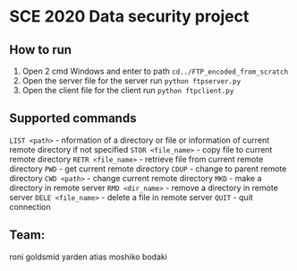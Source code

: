 # SCE 2020 Data security project

## How to run

1. Open 2 cmd Windows and enter to path `cd../FTP_encoded_from_scratch`
2. Open the server file for the server run `python ftpserver.py`
3. Open the client file for the client run `python ftpclient.py`


## Supported commands

`LIST <path>` - nformation of a directory or file or information of current remote directory if not specified
`STOR <file_name>` - copy file to current remote directory 
`RETR <file_name>` - retrieve file from current remote directory
`PWD` - get current remote directory
`CDUP` - change to parent remote directory
`CWD <path>` - change current remote directory
`MKD` - make a directory in remote server
`RMD <dir_name>` - remove a directory in remote server
`DELE <file_name>` - delete a file in remote server 
`QUIT` - quit connection


## Team:

roni goldsmid
yarden atias
moshiko bodaki

